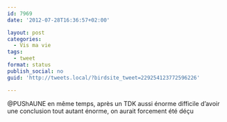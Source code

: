 ```yaml
---
id: 7969
date: '2012-07-28T16:36:57+02:00'

layout: post
categories:
  - Vis ma vie
tags:
  - tweet
format: status
publish_social: no
guid: 'http://tweets.local/?birdsite_tweet=229254123772596226'

---
```


@PUShAUNE en même temps, après un TDK aussi énorme difficile d’avoir une conclusion tout autant énorme, on aurait forcement été déçu